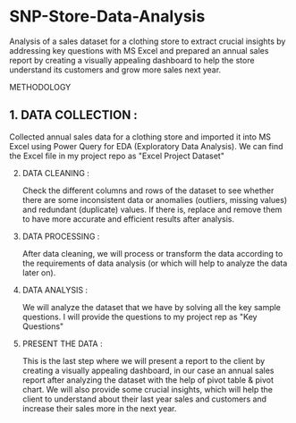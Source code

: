 # SNP-Store-Data-Analysis

Analysis of a sales dataset for a clothing store to extract crucial insights by addressing key questions with MS Excel and prepared an annual sales report by creating a visually appealing dashboard  to help the store understand its customers and grow more sales next year.

 METHODOLOGY
 </hr>

## 1. DATA COLLECTION :

   Collected annual sales data for a clothing store and imported it into MS Excel using Power Query for EDA (Exploratory Data Analysis). We can find the Excel file in my project repo as 
   "Excel Project Dataset"
   
2.  DATA CLEANING :

    Check the different columns and rows of the dataset to see whether there are some inconsistent data or anomalies (outliers, missing values) and redundant (duplicate) values. If there 
    is, replace and remove them to have more accurate and efficient results after analysis.
    
3.  DATA PROCESSING :

     After data cleaning, we will process or transform the data according to the requirements of data analysis (or which will help to analyze the data later on).
    
4. DATA ANALYSIS :

     We will analyze the dataset that we have by solving all the key sample questions. I will provide the questions to my project rep as "Key Questions"
   
5. PRESENT THE DATA :

    This is the last step where we will present a report to the client by creating a visually appealing dashboard, in our case an annual sales report after analyzing the dataset with the 
    help of pivot table & pivot chart. We will also provide some crucial insights, which will help the client to understand about their last year sales and customers and increase their 
    sales more in the next year. 
    
